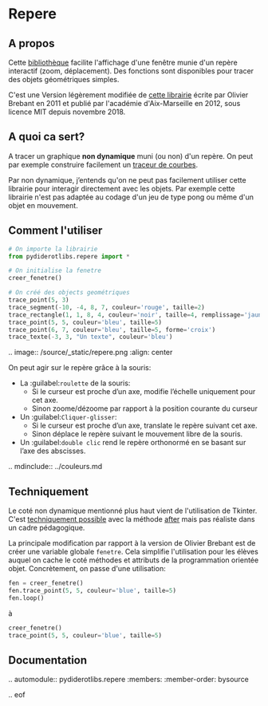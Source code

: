 # Repere

## A propos
Cette [bibliothèque](https://github.com/cspaier/thonny/blob/diderot/Thonny/Lib/site-packages/repere.py) facilite l'affichage d'une fenêtre munie d'un repère interactif (zoom, déplacement). Des fonctions sont disponibles pour tracer des objets géométriques simples.

C'est une Version légèrement modifiée de [cette librairie](https://www.pedagogie.ac-aix-marseille.fr/jcms/c_122350/fr/ressources-graphiques-pour-python) écrite par Olivier Brebant en 2011 et publié par l'académie d'Aix-Marseille en 2012, sous licence MIT depuis novembre 2018.


## A quoi ca sert?
A tracer un graphique **non dynamique** muni (ou non) d'un repère.
On peut par exemple construire facilement un [traceur de courbes](https://gist.github.com/cspaier/3c67ddb66218ee53e7deaef6a61aeb8a).

Par non dynamique, j’entends qu'on ne peut pas facilement utiliser cette librairie pour interagir directement avec les objets. Par exemple cette librairie n'est pas adaptée au codage d'un jeu de type pong ou même d'un objet en mouvement.


## Comment l'utiliser
```python
# On importe la librairie
from pydiderotlibs.repere import *

# On initialise la fenetre
creer_fenetre()

# On créé des objects geométriques
trace_point(5, 3)
trace_segment(-10, -4, 8, 7, couleur='rouge', taille=2)
trace_rectangle(1, 1, 8, 4, couleur='noir', taille=4, remplissage='jaune')
trace_point(5, 5, couleur='bleu', taille=5)
trace_point(6, 7, couleur='bleu', taille=5, forme='croix')
trace_texte(-3, 3, "Un texte", couleur='bleu')
```
.. image:: /source/_static/repere.png
  :align: center

On peut agir sur le repère grâce à la souris:

- La :guilabel:`roulette` de la souris:
  - Si le curseur est proche d’un axe, modifie l’échelle uniquement pour cet axe.
  - Sinon zoome/dézoome par rapport à la position courante du curseur
- Un :guilabel:`Cliquer-glisser`:
  - Si le curseur est proche d’un axe, translate le repère suivant cet axe.
  - Sinon déplace le repère suivant le mouvement libre de la souris.
- Un :guilabel:`double clic` rend le repère orthonormé en se basant sur l’axe des abscisses.


.. mdinclude:: ../couleurs.md


## Techniquement

Le coté non dynamique mentionné plus haut vient de l'utilisation de Tkinter. C'est [techniquement possible](https://stackoverflow.com/questions/459083/how-do-you-run-your-own-code-alongside-tkinters-event-loop) avec la méthode [after](http://effbot.org/tkinterbook/widget.htm#Tkinter.Widget.after-method) mais pas réaliste dans un cadre pédagogique.

La principale modification par rapport à la version de Olivier Brebant est de créer une variable globale `fenetre`.
Cela simplifie l'utilisation pour les élèves auquel on cache le coté méthodes et attributs de la programmation orientée objet. Concrètement, on passe d'une utilisation:

```python
fen = creer_fenetre()
fen.trace_point(5, 5, couleur='blue', taille=5)
fen.loop()
```

à
```python
creer_fenetre()
trace_point(5, 5, couleur='blue', taille=5)
```

## Documentation

.. automodule:: pydiderotlibs.repere
    :members:
    :member-order: bysource

.. eof
